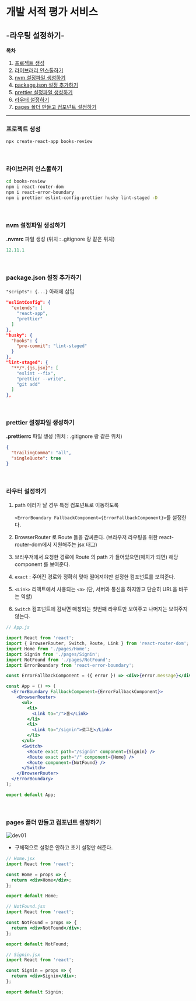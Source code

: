 # 개발 서적 평가 서비스

## -라우팅 설정하기-

**목차**

1. [프로젝트 생성](#a1)
2. [라이브러리 인스톨하기](#a2)
3. [nvm 설정파일 생성하기](#a3)
4. [package.json 설정 추가하기](#a4)
5. [prettier 설정파일 생성하기](#a5)
6. [라우터 설정하기](#a6)
7. [pages 폴더 만들고 컴포넌트 설정하기](#a7)

---------

### 프로젝트 생성 <a id="a1"></a>

```bash
npx create-react-app books-review
```

<br/>

### 라이브러리 인스톨하기  <a id="a2"></a>

```bash
cd books-review
npm i react-router-dom
npm i react-error-boundary
npm i prettier eslint-config-prettier husky lint-staged -D
```

<br/>

### nvm 설정파일 생성하기 <a id="a3"></a>

**.nvmrc** 파일 생성 (위치 : .gitignore 랑 같은 위치)

```js
12.11.1
```

<br/>

### package.json 설정 추가하기 <a id="a4"></a>

`"scripts": {...}` 아래에 삽입

```json
"eslintConfig": {
  "extends": [
    "react-app",
    "prettier"
  ]
},
"husky": {
  "hooks": {
    "pre-commit": "lint-staged"
  }
},
"lint-staged": {
  "**/*.{js,jsx}": [
    "eslint --fix",
    "prettier --write",
    "git add"
  ]
},
```

<br/>

### prettier 설정파일 생성하기 <a id="a5"></a>

**.prettierrc** 파일 생성 (위치 : .gitignore 랑 같은 위치)

```json
{
  "trailingComma": "all",
  "singleQuote": true
}
```

<br/>

### 라우터 설정하기 <a id="a6"></a>

1. path 에러가 날 경우 특정 컴포넌트로 이동하도록  

   `<ErrorBoundary FallbackComponent={ErrorFallbackComponent}>`를 설정한다.

2. BrowserRouter 로 Route 들을 감싸준다. (브라우저 라우팅을 위한 react-router-dom에서 지원해주는 jsx 태그)

3. 브라우저에서 요청한 경로에 Route 의 path 가 들어있으면(매치가 되면) 해당 component 를 보여준다.

4. `exact` :  주어진 경로와 정확히 맞아 떨어져야만 설정한 컴포넌트를 보여준다.

5. `<Link>` 리액트에서 사용되는 `<a>` (단, 서버와 통신을 하지않고 단순히 URL을 바꾸는 역할)

6.  `Switch` 컴포넌트에 감싸면 매칭되는 첫번째 라우트만 보여주고 나머지는 보여주지 않는다.

```jsx
// App.js

import React from 'react';
import { BrowserRouter, Switch, Route, Link } from 'react-router-dom';
import Home from './pages/Home';
import Signin from './pages/Signin';
import NotFound from './pages/NotFound';
import ErrorBoundary from 'react-error-boundary';

const ErrorFallbackComponent = ({ error }) => <div>{error.message}</div>;

const App = () => (
  <ErrorBoundary FallbackComponent={ErrorFallbackComponent}>
    <BrowserRouter>
      <ul>
        <li>
          <Link to="/">홈</Link>
        </li>
        <li>
          <Link to="/signin">로그인</Link>
        </li>
      </ul>
      <Switch>
        <Route exact path="/signin" component={Signin} />
        <Route exact path="/" component={Home} />
        <Route component={NotFound} />
      </Switch>
    </BrowserRouter>
  </ErrorBoundary>
);

export default App;
```

<br/>

### pages 폴더 만들고 컴포넌트 설정하기 <a id="a7"></a>

![dev01](https://user-images.githubusercontent.com/31315644/72698830-3856ea80-3b89-11ea-9a39-84c5684e6b26.jpeg)

- 구체적으로 설정은 안하고 초기 설정만 해준다.

```jsx
// Home.jsx
import React from 'react';

const Home = props => {
  return <div>Home</div>;
};

export default Home;
```

```jsx
// NotFound.jsx
import React from 'react';

const NotFound = props => {
  return <div>NotFound</div>;
};

export default NotFound;
```

```jsx
// Signin.jsx
import React from 'react';

const Signin = props => {
  return <div>Signin</div>;
};

export default Signin;
```

<br/>